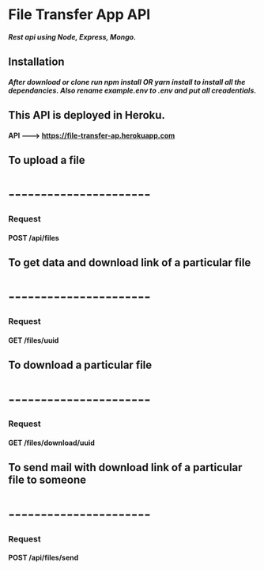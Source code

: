 # File Transfer App API

##### Rest api using Node, Express, Mongo.

## Installation

##### After download or clone run npm install OR yarn install to install all the dependancies. Also rename example.env to .env and put all creadentials.

## This API is deployed in Heroku.  
#### API ---> https://file-transfer-ap.herokuapp.com

## To upload a file
# ----------------------

### Request
#### POST /api/files

## To get data and download link of a particular file
# ----------------------

### Request
#### GET /files/uuid

##  To download a particular file
# ----------------------

### Request
#### GET /files/download/uuid

## To send mail with download link of a particular file to someone
# ----------------------

### Request
#### POST /api/files/send

